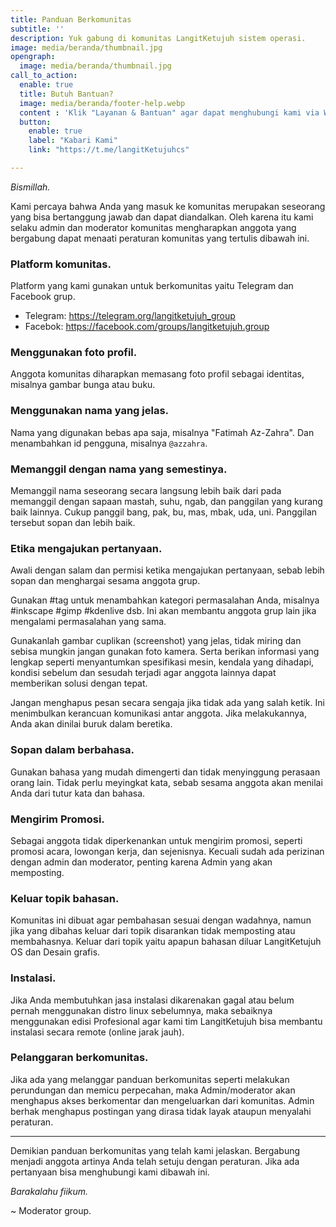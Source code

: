 ```yaml
---
title: Panduan Berkomunitas
subtitle: ''
description: Yuk gabung di komunitas LangitKetujuh sistem operasi.
image: media/beranda/thumbnail.jpg
opengraph:
  image: media/beranda/thumbnail.jpg
call_to_action:
  enable: true
  title: Butuh Bantuan?
  image: media/beranda/footer-help.webp
  content : 'Klik "Layanan & Bantuan" agar dapat menghubungi kami via WhatsApp atau Telegram. Balasan akan direspon 1x3 jam.'
  button:
    enable: true
    label: "Kabari Kami"
    link: "https://t.me/langitKetujuhcs"

---
```


_Bismillah._

Kami percaya bahwa Anda yang masuk ke komunitas merupakan seseorang yang bisa bertanggung jawab dan dapat diandalkan. Oleh karena itu kami selaku admin dan moderator komunitas mengharapkan anggota yang bergabung dapat menaati peraturan komunitas yang tertulis dibawah ini.

### Platform komunitas.

Platform yang kami gunakan untuk berkomunitas yaitu Telegram dan Facebook grup.

- Telegram: https://telegram.org/langitketujuh_group
- Facebok: https://facebook.com/groups/langitketujuh.group

### Menggunakan foto profil.

Anggota komunitas diharapkan memasang foto profil sebagai identitas, misalnya gambar bunga atau buku.

### Menggunakan nama yang jelas.

Nama yang digunakan bebas apa saja, misalnya "Fatimah Az-Zahra". Dan menambahkan id pengguna, misalnya `@azzahra`.

### Memanggil dengan nama yang semestinya.

Memanggil nama seseorang secara langsung lebih baik dari pada memanggil dengan sapaan mastah, suhu, ngab, dan panggilan yang kurang baik lainnya. Cukup panggil bang, pak, bu, mas, mbak, uda, uni. Panggilan tersebut sopan dan lebih baik.

### Etika mengajukan pertanyaan.

Awali dengan salam dan permisi ketika mengajukan pertanyaan, sebab lebih sopan dan menghargai sesama anggota grup.

Gunakan #tag untuk menambahkan kategori permasalahan Anda, misalnya #inkscape #gimp #kdenlive dsb. Ini akan membantu anggota grup lain jika mengalami permasalahan yang sama.

Gunakanlah gambar cuplikan (screenshot) yang jelas, tidak miring dan sebisa mungkin jangan gunakan foto kamera. Serta berikan informasi yang lengkap seperti menyantumkan spesifikasi mesin, kendala yang dihadapi, kondisi sebelum dan sesudah terjadi agar anggota lainnya dapat memberikan solusi dengan tepat.

Jangan menghapus pesan secara sengaja jika tidak ada yang salah ketik. Ini menimbulkan kerancuan komunikasi antar anggota. Jika melakukannya, Anda akan dinilai buruk dalam beretika.

### Sopan dalam berbahasa.
Gunakan bahasa yang mudah dimengerti dan tidak menyinggung perasaan orang lain. Tidak perlu meyingkat kata, sebab sesama anggota akan menilai Anda dari tutur kata dan bahasa.

### Mengirim Promosi.
Sebagai anggota tidak diperkenankan untuk mengirim promosi, seperti promosi acara, lowongan kerja, dan sejenisnya. Kecuali sudah ada perizinan dengan admin dan moderator, penting karena Admin yang akan memposting.

### Keluar topik bahasan.
Komunitas ini dibuat agar pembahasan sesuai dengan wadahnya, namun jika yang dibahas keluar dari topik disarankan tidak memposting atau membahasnya. Keluar dari topik yaitu apapun bahasan diluar LangitKetujuh OS dan Desain grafis.

### Instalasi.
Jika Anda membutuhkan jasa instalasi dikarenakan gagal atau belum pernah menggunakan distro linux sebelumnya, maka sebaiknya menggunakan edisi Profesional agar kami tim LangitKetujuh bisa membantu instalasi secara remote (online jarak jauh).

### Pelanggaran berkomunitas.
Jika ada yang melanggar panduan berkomunitas seperti melakukan perundungan dan memicu perpecahan, maka Admin/moderator akan menghapus akses berkomentar dan mengeluarkan dari komunitas. Admin berhak menghapus postingan yang dirasa tidak layak ataupun menyalahi peraturan.

---

Demikian panduan berkomunitas yang telah kami jelaskan. Bergabung menjadi anggota artinya Anda telah setuju dengan peraturan. Jika ada pertanyaan bisa menghubungi kami dibawah ini.

_Barakalahu fiikum._

~ Moderator group.

